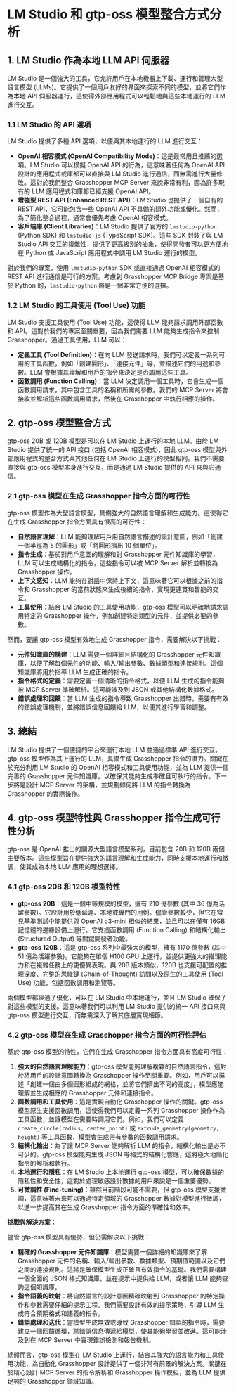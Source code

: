 # LM Studio 和 gtp-oss 模型整合方式分析

## 1. LM Studio 作為本地 LLM API 伺服器

LM Studio 是一個強大的工具，它允許用戶在本地機器上下載、運行和管理大型語言模型 (LLMs)。它提供了一個用戶友好的界面來探索不同的模型，並將它們作為本地 API 伺服器運行，這使得外部應用程式可以輕鬆地與這些本地運行的 LLM 進行交互。

### 1.1 LM Studio 的 API 選項

LM Studio 提供了多種 API 選項，以便與其本地運行的 LLM 進行交互：

*   **OpenAI 相容模式 (OpenAI Compatibility Mode)**：這是最常用且推薦的選項。LM Studio 可以模擬 OpenAI API 的行為，這意味著任何為 OpenAI API 設計的應用程式或庫都可以直接與 LM Studio 進行通信，而無需進行大量修改。這對於我們整合 Grasshopper MCP Server 來說非常有利，因為許多現有的 LLM 應用程式和庫都已經支援 OpenAI API。
*   **增強型 REST API (Enhanced REST API)**：LM Studio 也提供了一個自有的 REST API，它可能包含一些 OpenAI API 不具備的額外功能或優化。然而，為了簡化整合過程，通常會優先考慮 OpenAI 相容模式。
*   **客戶端庫 (Client Libraries)**：LM Studio 提供了官方的 `lmstudio-python` (Python SDK) 和 `lmstudio-js` (TypeScript SDK)。這些 SDK 封裝了與 LM Studio API 交互的複雜性，提供了更高級別的抽象，使得開發者可以更方便地在 Python 或 JavaScript 應用程式中調用 LM Studio 運行的模型。

對於我們的專案，使用 `lmstudio-python` SDK 或直接通過 OpenAI 相容模式的 REST API 進行通信是可行的方案。考慮到 Grasshopper MCP Bridge 專案是基於 Python 的，`lmstudio-python` 將是一個非常方便的選擇。

### 1.2 LM Studio 的工具使用 (Tool Use) 功能

LM Studio 支援工具使用 (Tool Use) 功能，這使得 LLM 能夠請求調用外部函數和 API。這對於我們的專案至關重要，因為我們需要 LLM 能夠生成指令來控制 Grasshopper。通過工具使用，LLM 可以：

*   **定義工具 (Tool Definition)**：在向 LLM 發送請求時，我們可以定義一系列可用的工具函數，例如「創建圓形」、「連接元件」等，並描述它們的用途和參數。LLM 會根據其理解和用戶的指令來決定是否調用這些工具。
*   **函數調用 (Function Calling)**：當 LLM 決定調用一個工具時，它會生成一個函數調用請求，其中包含工具的名稱和所需的參數。我們的 MCP Server 將會接收並解析這些函數調用請求，然後在 Grasshopper 中執行相應的操作。

## 2. gtp-oss 模型整合方式

gtp-oss 20B 或 120B 模型是可以在 LM Studio 上運行的本地 LLM。由於 LM Studio 提供了統一的 API 接口 (包括 OpenAI 相容模式)，因此 gtp-oss 模型與外部應用程式的整合方式與其他任何在 LM Studio 上運行的模型相同。我們不需要直接與 gtp-oss 模型本身進行交互，而是通過 LM Studio 提供的 API 來與它通信。

### 2.1 gtp-oss 模型在生成 Grasshopper 指令方面的可行性

gtp-oss 模型作為大型語言模型，具備強大的自然語言理解和生成能力。這使得它在生成 Grasshopper 指令方面具有很高的可行性：

*   **自然語言理解**：LLM 能夠理解用戶用自然語言描述的設計意圖，例如「創建一個半徑為 5 的圓形」或「將圓形擠出 10 個單位」。
*   **指令生成**：基於對用戶意圖的理解和對 Grasshopper 元件知識庫的學習，LLM 可以生成結構化的指令，這些指令可以被 MCP Server 解析並轉換為 Grasshopper 操作。
*   **上下文感知**：LLM 能夠在對話中保持上下文，這意味著它可以根據之前的指令和 Grasshopper 的當前狀態來生成後續的指令，實現更連貫和智能的交互。
*   **工具使用**：結合 LM Studio 的工具使用功能，gtp-oss 模型可以明確地請求調用特定的 Grasshopper 操作，例如創建特定類型的元件，並提供必要的參數。

然而，要讓 gtp-oss 模型有效地生成 Grasshopper 指令，需要解決以下挑戰：

*   **元件知識庫的構建**：LLM 需要一個詳細且結構化的 Grasshopper 元件知識庫，以便了解每個元件的功能、輸入/輸出參數、數據類型和連接規則。這個知識庫將用於指導 LLM 生成正確的指令。
*   **指令格式的定義**：需要定義一個清晰的指令格式，以便 LLM 生成的指令能夠被 MCP Server 準確解析。這可能涉及到 JSON 或其他結構化數據格式。
*   **錯誤處理和回饋**：當 LLM 生成的指令導致 Grasshopper 出錯時，需要有有效的錯誤處理機制，並將錯誤信息回饋給 LLM，以便其進行學習和調整。

## 3. 總結

LM Studio 提供了一個便捷的平台來運行本地 LLM 並通過標準 API 進行交互。gtp-oss 模型作為其上運行的 LLM，具備生成 Grasshopper 指令的潛力。關鍵在於充分利用 LM Studio 的 OpenAI 相容模式和工具使用功能，並為 LLM 提供一個完善的 Grasshopper 元件知識庫，以確保其能夠生成準確且可執行的指令。下一步將是設計 MCP Server 的架構，並規劃如何將 LLM 的指令轉換為 Grasshopper 的實際操作。



## 4. gtp-oss 模型特性與 Grasshopper 指令生成可行性分析

gtp-oss 是 OpenAI 推出的開源大型語言模型系列，目前包含 20B 和 120B 兩個主要版本。這些模型旨在提供強大的語言理解和生成能力，同時支援本地運行和微調，使其成為本地 LLM 應用的理想選擇。

### 4.1 gtp-oss 20B 和 120B 模型特性

*   **gtp-oss 20B**：這是一個中等規模的模型，擁有 210 億參數 (其中 36 億為活躍參數)。它設計用於低延遲、本地或專門的用例。儘管參數較少，但它在常見基準測試中能提供與 OpenAI o3-mini 相似的結果，並且可以在僅有 16GB 記憶體的邊緣設備上運行。它支援函數調用 (Function Calling) 和結構化輸出 (Structured Output) 等關鍵開發者功能。
*   **gtp-oss 120B**：這是 gtp-oss 系列中最強大的模型，擁有 1170 億參數 (其中 51 億為活躍參數)。它能夠在單個 H100 GPU 上運行，並提供更強大的推理能力和在複雜任務上的更優異表現。與 20B 版本類似，120B 也支援可配置的推理深度、完整的思維鏈 (Chain-of-Thought) 訪問以及原生的工具使用 (Tool Use) 功能，包括函數調用和瀏覽等。

兩個模型都經過了優化，可以在 LM Studio 中本地運行，並且 LM Studio 確保了對這些模型的支援。這意味著我們可以利用 LM Studio 提供的統一 API 接口來與 gtp-oss 模型進行交互，而無需深入了解其底層實現細節。

### 4.2 gtp-oss 模型在生成 Grasshopper 指令方面的可行性評估

基於 gtp-oss 模型的特性，它們在生成 Grasshopper 指令方面具有高度可行性：

1.  **強大的自然語言理解能力**：gtp-oss 模型能夠理解複雜的自然語言指令，這對於將用戶的設計意圖轉換為 Grasshopper 操作至關重要。例如，用戶可以描述「創建一個由多個圓形組成的網格，並將它們擠出不同的高度」，模型應能理解並生成相應的 Grasshopper 元件和連接指令。
2.  **函數調用和工具使用**：這是實現自動化 Grasshopper 操作的關鍵。gtp-oss 模型原生支援函數調用，這使得我們可以定義一系列 Grasshopper 操作作為工具函數，並讓模型在需要時調用它們。例如，我們可以定義 `create_circle(radius, center_point)` 或 `extrude_geometry(geometry, height)` 等工具函數，模型會生成帶有參數的函數調用請求。
3.  **結構化輸出**：為了讓 MCP Server 能夠解析 LLM 的指令，結構化輸出是必不可少的。gtp-oss 模型能夠生成 JSON 等格式的結構化響應，這將極大地簡化指令的解析和執行。
4.  **本地運行和隱私**：在 LM Studio 上本地運行 gtp-oss 模型，可以確保數據的隱私性和安全性，這對於處理敏感設計數據的用戶來說是一個重要優勢。
5.  **可微調性 (Fine-tuning)**：雖然目前階段可能不需要，但 gtp-oss 模型支援微調，這意味著未來可以通過特定領域的 Grasshopper 數據對模型進行微調，以進一步提高其在生成 Grasshopper 指令方面的準確性和效率。

**挑戰與解決方案：**

儘管 gtp-oss 模型具有優勢，但仍需解決以下挑戰：

*   **精確的 Grasshopper 元件知識庫**：模型需要一個詳細的知識庫來了解 Grasshopper 元件的名稱、輸入/輸出參數、數據類型、預期值範圍以及它們之間的連接規則。這將是確保模型生成正確且有效指令的基礎。我們需要構建一個全面的 JSON 格式知識庫，並在提示中提供給 LLM，或者讓 LLM 能夠查詢這個知識庫。
*   **指令語義的映射**：將自然語言的設計意圖精確映射到 Grasshopper 的特定操作和參數需要仔細的提示工程。我們需要設計有效的提示策略，引導 LLM 生成符合預期格式和語義的指令。
*   **錯誤處理和迭代**：當模型生成無效或導致 Grasshopper 錯誤的指令時，需要建立一個回饋循環，將錯誤信息傳遞給模型，使其能夠學習並改進。這可能涉及到在 MCP Server 中實現錯誤檢測和報告機制。

總體而言，gtp-oss 模型在 LM Studio 上運行，結合其強大的語言能力和工具使用功能，為自動化 Grasshopper 設計提供了一個非常有前景的解決方案。關鍵在於精心設計 MCP Server 的指令解析和 Grasshopper 操作模組，並為 LLM 提供足夠的 Grasshopper 領域知識。

